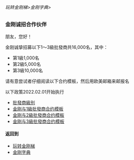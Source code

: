 ###### 玩转金刚梯>金刚字典>
### 金刚诚招合作伙伴
朋友，您好！

金刚诚挚招募以下1～3級批發商共16,000名，其中：
- 第1級1,000名
- 第2級5,000名
- 第3級10,000名

请有意尝试者仔细阅读以下合约模板，然后用欧美邮箱来邮报名

以下政策2022.02.01开始执行
- [批發商級別](https://github.com/a2zitpro/web/blob/master/LadderFree/kkDictionary/KKWholesalersZone/Wholesalers.md)
- [金刚与1級批發商合约模板](https://github.com/a2zitpro/web/blob/master/LadderFree/kkDictionary/KKWholesalersZone/ContractKKandKKWholesaler01.md)
- [金刚与2級批發商合约模板](https://github.com/a2zitpro/web/blob/master/LadderFree/kkDictionary/KKWholesalersZone/ContractKKandKKWholesaler02.md)
- [金刚与3級批發商合约模板](https://github.com/a2zitpro/web/blob/master/LadderFree/kkDictionary/KKWholesalersZone/ContractKKandKKWholesaler03.md)

#### 返回到
- [玩转金刚梯](https://github.com/a2zitpro/web/blob/master/LadderFree/A.md)
- [金刚字典](https://github.com/a2zitpro/web/blob/master/LadderFree/kkDictionary/KKDictionary.md)



